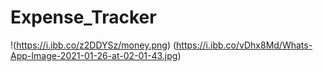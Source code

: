 # Expense_Tracker

!(https://i.ibb.co/z2DDYSz/money.png)
(https://i.ibb.co/vDhx8Md/Whats-App-Image-2021-01-26-at-02-01-43.jpg)
